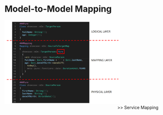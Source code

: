 # Model-to-Model Mapping

<img src="./images/M2M.png" alt="drawing" width="75%"/>

<br/>

<div style="text-align: right"><a targ="./serviceMapping.md">>> Service Mapping</a></div>
